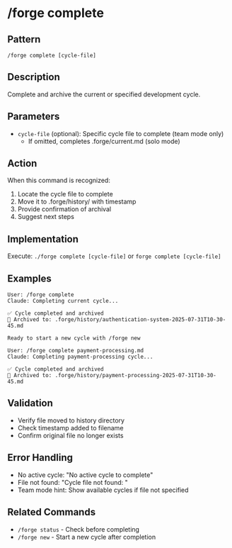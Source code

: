# /forge complete

## Pattern
```
/forge complete [cycle-file]
```

## Description
Complete and archive the current or specified development cycle.

## Parameters
- `cycle-file` (optional): Specific cycle file to complete (team mode only)
  - If omitted, completes .forge/current.md (solo mode)

## Action
When this command is recognized:
1. Locate the cycle file to complete
2. Move it to .forge/history/ with timestamp
3. Provide confirmation of archival
4. Suggest next steps

## Implementation
Execute: `./forge complete [cycle-file]` or `forge complete [cycle-file]`

## Examples
```
User: /forge complete
Claude: Completing current cycle...

✅ Cycle completed and archived
📁 Archived to: .forge/history/authentication-system-2025-07-31T10-30-45.md

Ready to start a new cycle with /forge new
```

```
User: /forge complete payment-processing.md
Claude: Completing payment-processing cycle...

✅ Cycle completed and archived
📁 Archived to: .forge/history/payment-processing-2025-07-31T10-30-45.md
```

## Validation
- Verify file moved to history directory
- Check timestamp added to filename
- Confirm original file no longer exists

## Error Handling
- No active cycle: "No active cycle to complete"
- File not found: "Cycle file not found: <filename>"
- Team mode hint: Show available cycles if file not specified

## Related Commands
- `/forge status` - Check before completing
- `/forge new` - Start a new cycle after completion